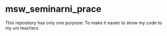 # msw_seminarni_prace

This repository has only one purpose: To make it easier to show my code to my uni teachers.
